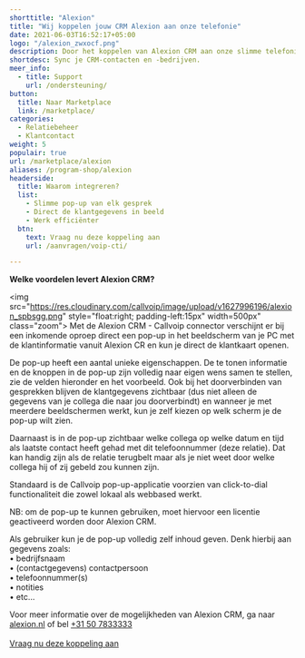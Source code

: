 ```yaml
---
shorttitle: "Alexion"
title: "Wij koppelen jouw CRM Alexion aan onze telefonie"
date: 2021-06-03T16:52:17+05:00
logo: "/alexion_zwxocf.png"
description: Door het koppelen van Alexion CRM aan onze slimme telefonie werk je een stuk efficienter.
shortdesc: Sync je CRM-contacten en -bedrijven.
meer_info:
  - title: Support
    url: /ondersteuning/
button:
  title: Naar Marketplace
  link: /marketplace/
categories:
  - Relatiebeheer
  - Klantcontact
weight: 5
populair: true
url: /marketplace/alexion
aliases: /program-shop/alexion
headerside:
  title: Waarom integreren?
  list:
    - Slimme pop-up van elk gesprek
    - Direct de klantgegevens in beeld
    - Werk efficiënter
  btn:
    text: Vraag nu deze koppeling aan
    url: /aanvragen/voip-cti/

---
```


**Welke voordelen levert Alexion CRM?**

<img src="https://res.cloudinary.com/callvoip/image/upload/v1627996196/alexion_spbsgg.png" style="float:right; padding-left:15px" width=500px" class="zoom">
Met de Alexion CRM - Callvoip connector verschijnt er bij een inkomende oproep direct een pop-up in het beeldscherm van je PC met de klantinformatie vanuit Alexion CR en kun je direct de klantkaart openen.<br>

De pop-up heeft een aantal unieke eigenschappen. De te tonen informatie en de knoppen in de pop-up zijn volledig naar eigen wens samen te stellen, zie de velden hieronder en het voorbeeld. Ook bij het doorverbinden van gesprekken blijven de klantgegevens zichtbaar (dus niet alleen de gegevens van je collega die naar jou doorverbindt) en wanneer je met meerdere beeldschermen werkt, kun je zelf kiezen op welk scherm je de pop-up wilt zien.<br>

Daarnaast is in de pop-up zichtbaar welke collega op welke datum en tijd als laatste contact heeft gehad met dit telefoonnummer (deze relatie). Dat kan handig zijn als de relatie terugbelt maar als je niet weet door welke collega hij of zij gebeld zou kunnen zijn.<br>

Standaard is de Callvoip pop-up-applicatie voorzien van click-to-dial functionaliteit die zowel lokaal als webbased werkt.<br>

NB: om de pop-up te kunnen gebruiken, moet hiervoor een licentie geactiveerd worden door Alexion CRM.<br>

Als gebruiker kun je de pop-up volledig zelf inhoud geven. Denk hierbij aan gegevens zoals:<br>
• bedrijfsnaam<br>
• (contactgegevens) contactpersoon<br>
• telefoonnummer(s)<br>
• notities<br>
• etc…

Voor meer informatie over de mogelijkheden van Alexion CRM, ga naar <a href="https://alexion.nl" target="_blank">alexion.nl</a> of bel <a href="callto:+31507833333">+31 50 7833333</a>
<br><br><a href="/aanvragen/voip-cti/" class="button">Vraag nu deze koppeling aan</a>
